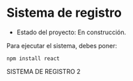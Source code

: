<h1>Sistema de registro</h1>

- Estado del proyecto: En construcción.

Para ejecutar el sistema, debes poner:


```npm install react```


SISTEMA DE REGISTRO 2
